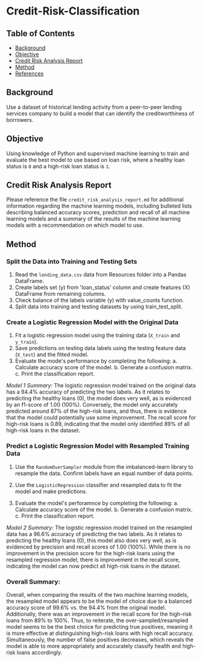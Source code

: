 # Credit-Risk-Classification

## Table of Contents
- [Background](#background)
- [Objective](#objective)
- [Credit Risk Analysis Report](#credit-risk-analysis-report)
- [Method](#method)
- [References](#references)
  
## Background

Use a dataset of historical lending activity from a peer-to-peer lending services company to build a model that can identify the creditworthiness of borrowers.

## Objective
  
Using knowledge of Python and supervised machine learning to train and evaluate the best model to use based on loan risk, where a healthy loan status is `0` and a high-risk loan status is `1`.

## Credit Risk Analysis Report

Please reference the file `credit_risk_analysis_report.md` for additional information regarding the machine learning models, including bulleted lists describing balanced accuracy scores, prediction and recall of all machine learning models and a summary of the results of the machine learning models with a recommendation on which model to use.

## Method

### Split the Data into Training and Testing Sets

1. Read the `lending_data.csv` data from Resources folder into a Pandas DataFrame.
2. Create labels set (y) from 'loan_status' column and create features (X) DataFrame from remaining columns.
3. Check balance of the labels variable (y) with value_counts function.
4. Split data into training and testing datasets by using train_test_split.

### Create a Logistic Regression Model with the Original Data

1. Fit a logistic regression model using the training data (`X_train` and `y_train`).
2. Save predictions on testing data labels using the testing feature data (`X_test`) and the fitted model.
3. Evaluate the mode's performance by completing the following:
        a. Calculate accuracy score of the model.
        b. Generate a confusion matrix.
        c. Print the classification report.

*Model 1 Summary:*
The logistic regression model trained on the original data has a 94.4% accuracy of predicting the two labels. As it relates to predicting the healthy loans (0), the model does very well, as is evidenced by an f1-score of 1.00 (100%). Conversely, the model only accurately predicted around 87% of the high-risk loans, and thus, there is evidence that the model could potentially use some improvement. The recall score for high-risk loans is 0.89, indicating that the model only identified 89% of all high-risk loans in the dataset.

### Predict a Logistic Regression Model with Resampled Training Data

1. Use the `RandomOverSampler` module from the imbalanced-learn library to resample the data. Confirm labels have an equal number of data points.

2. Use the `LogisticRegression` classifier and resampled data to fit the model and make predictions.
3. Evaluate the model's perforamnce by completing the following:
        a. Calculate accuracy score of the model.
        b. Generate a confusion matrix.
        c. Print the classification report.

*Model 2 Summary:*
The logistic regression model trained on the resampled data has a 96.6% accuracy of predicting the two labels. As it relates to predicting the healthy loans (0), this model also does very well, as is evidenced by precision and recall scores of 1.00 (100%). While there is no improvement in the precision score for the high-risk loans using the resampled regression model, there is improvement in the recall score, indicating the model can now predict all high-risk loans in the dataset.

### Overall Summary: 
Overall, when comparing the results of the two machine learning models, the resampled model appears to be the model of choice due to a balanced accuracy score of 99.6% vs. the 94.4% from the original model. Additionally, there was an improvement in the recall score for the high-risk loans from 89% to 100%. Thus, to reiterate, the over-sampled/resampled model seems to be the best choice for predicting true positives, meaning it is more effective at distinguishing high-risk loans with high recall accuracy. Simultaneously, the number of false positives decreases, which reveals the model is able to more appropriately and accurately classify health and high-risk loans accordingly.
